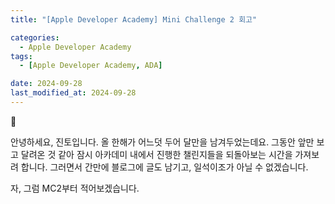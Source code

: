 ```yaml
---
title: "[Apple Developer Academy] Mini Challenge 2 회고"

categories:
  - Apple Developer Academy
tags:
  - [Apple Developer Academy, ADA]

date: 2024-09-28
last_modified_at: 2024-09-28
---
```


<aside>
🙂

안녕하세요, 진토입니다. 올 한해가 어느덧 두어 달만을 남겨두었는데요.
그동안 앞만 보고 달려온 것 같아 잠시 아카데미 내에서 진행한 챌린지들을 되돌아보는 시간을 가져보려 합니다. 그러면서 간만에 블로그에 글도 남기고, 일석이조가 아닐 수 없겠습니다.

자, 그럼 MC2부터 적어보겠습니다.

</aside>
